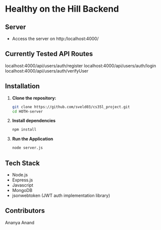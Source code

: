 # Healthy on the Hill Backend

## Server

* Access the server on http:/localhost:4000/

## Currently Tested API Routes
 localhost:4000/api/users/auth/register
 localhost:4000/api/users/auth/login
 localhost:4000/api/users/auth/verifyUser

## Installation

1. **Clone the repository:**
   ```bash
   git clone https://github.com/sveld03/cs35l_project.git
   cd HOTH-server
   ```
2. **Install dependencies**
    ```bash
    npm install
    ```
3. **Run the Application**
    ```bash
    node server.js
    ```
## Tech Stack
* Node.js
* Express.js
* Javascript
* MongoDB
* jsonwebtoken (JWT auth implementation library)



## Contributors
Ananya Anand

